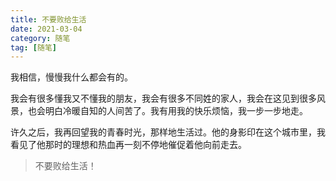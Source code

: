 ```yaml
---
title: 不要败给生活
date: 2021-03-04
category: 随笔
tag: [随笔]
---
```

我相信，慢慢我什么都会有的。

我会有很多懂我又不懂我的朋友，我会有很多不同姓的家人，我会在这见到很多风景，也会明白冷暖自知的人间苦了。我有用我的快乐烦恼，我一步一步地走。

许久之后，我再回望我的青春时光，那样地生活过。他的身影印在这个城市里，我看见了他那时的理想和热血再一刻不停地催促着他向前走去。

>不要败给生活！